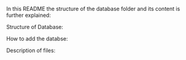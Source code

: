 In this README the structure of the database folder and its content is further explained:

Structure of Database:


How to add the databse:

Description of files:
